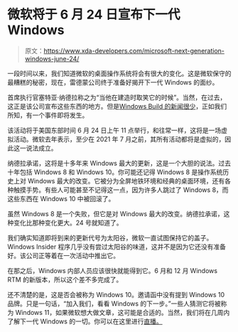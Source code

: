 # 微软将于 6 月 24 日宣布下一代 Windows

> 原文：<https://www.xda-developers.com/microsoft-next-generation-windows-june-24/>

一段时间以来，我们知道微软的桌面操作系统将会有很大的变化。这是微软保守的最糟糕的秘密，现在，雷德蒙公司终于准备好揭开下一代 Windows 的面纱。

首席执行官塞特亚·纳德拉称之为“当他在建造时取笑它的时候”。当然，在过去，这正是该公司宣布这些东西的地方。但是[Windows Build 的新闻很少](https://www.xda-developers.com/microsoft-build-bad/)，正如我们所知，有一个事件即将发生。

该活动将于美国东部时间 6 月 24 日上午 11 点举行，和往常一样，这将是一场虚拟活动。微软去年表示，至少在 2021 年 7 月之前，其所有活动都将是虚拟的，因此这一说法成立。

纳德拉承诺，这将是十多年来 Windows 最大的更新，这是一个大胆的说法。过去十年包括 Windows 8 和 Windows 10。你可能还记得 Windows 8 是操作系统历史上对 Windows 最大的改变。它被分为全屏地铁环境和经典的桌面环境，还有各种触摸手势。有些人可能甚至不记得这一点，因为许多人跳过了 Windows 8，而这些东西在 Windows 10 中被回滚了。

虽然 Windows 8 是一个失败，但它是对 Windows 最大的改变。纳德拉承诺，这种变化比那种变化更大。24 号就知道了。

我们确实知道即将到来的更新代号为太阳谷，微软一直试图保持它的盖子。Windows Insider 程序几乎没有尝过太阳谷的味道，这并不是因为它还没有准备好。该公司正等着在一次活动中推出它。

在那之后，Windows 内部人员应该很快就能得到它。6 月和 12 月 Windows RTM 的新版本，所以这个差不多完成了。

还不清楚的是，这是否会被称为 Windows 10。邀请函中没有提到 Windows 10 品牌。只是一句话，“加入我们，看看 Windows 的下一步。”一些人猜测它将被称为 Windows 11，如果微软想大做文章，这可能是合适的。当然，我们将在几周内了解下一代 Windows 的一切。你可以在这里进行[直播。](https://www.microsoft.com/en-us/windows/event)